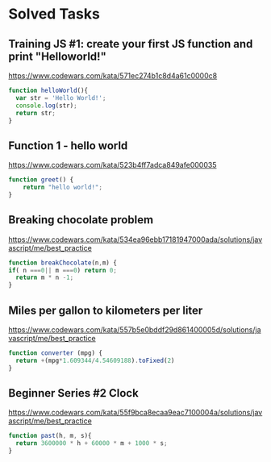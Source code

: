 # Solved Tasks

## Training JS #1: create your first JS function and print "Helloworld!"
https://www.codewars.com/kata/571ec274b1c8d4a61c0000c8
```javascript
function helloWorld(){
  var str = 'Hello World!';
  console.log(str);
  return str;
}
```
## Function 1 - hello world
https://www.codewars.com/kata/523b4ff7adca849afe000035
```javascript
function greet() {
    return "hello world!";
}
```
## Breaking chocolate problem
https://www.codewars.com/kata/534ea96ebb17181947000ada/solutions/javascript/me/best_practice
```javascript
function breakChocolate(n,m) { 
if( n ===0|| m ===0) return 0;
  return m * n -1;
}
````
## Miles per gallon to kilometers per liter
https://www.codewars.com/kata/557b5e0bddf29d861400005d/solutions/javascript/me/best_practice
```javascript
function converter (mpg) {
  return +(mpg*1.609344/4.54609188).toFixed(2)
}
````
## Beginner Series #2 Clock
https://www.codewars.com/kata/55f9bca8ecaa9eac7100004a/solutions/javascript/me/best_practice
```javascript
function past(h, m, s){
  return 3600000 * h + 60000 * m + 1000 * s;
}